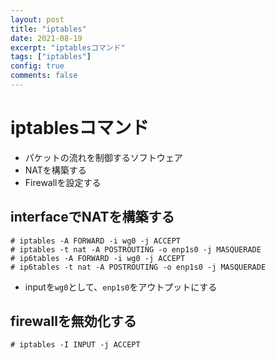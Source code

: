 ```yaml
---
layout: post
title: "iptables"
date: 2021-08-19
excerpt: "iptablesコマンド"
tags: ["iptables"]
config: true
comments: false
---
```


# iptablesコマンド
 - パケットの流れを制御するソフトウェア
 - NATを構築する
 - Firewallを設定する

## interfaceでNATを構築する

```cosnole
# iptables -A FORWARD -i wg0 -j ACCEPT
# iptables -t nat -A POSTROUTING -o enp1s0 -j MASQUERADE
# ip6tables -A FORWARD -i wg0 -j ACCEPT
# ip6tables -t nat -A POSTROUTING -o enp1s0 -j MASQUERADE
```
 - inputを`wg0`として、`enp1s0`をアウトプットにする

## firewallを無効化する

```console
# iptables -I INPUT -j ACCEPT
```
